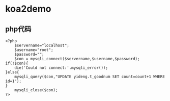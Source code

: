 # koa2demo
## php代码
    <?php
        $servername="localhost";
        $username="root";
        $password="";
        $con = mysqli_connect($servername,$username,$password);
	if(!$con){
	    die('Could not connect:'.mysqli_error());
	}else{
	    mysqli_query($con,"UPDATE yideng.t_goodnum SET count=count+1 WHERE id=1");
	}
        mysqli_close($con);
    ?>
